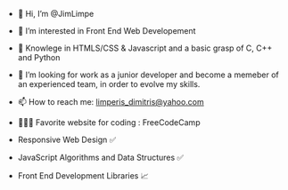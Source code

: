 - 👋 Hi, I’m @JimLimpe
- 👀 I’m interested in Front End Web Developement 
- 🌱 Knowlege in  HTMLS/CSS & Javascript and a basic grasp of C, C++ and Python
- 💞️ I’m looking for work as a junior developer and become a memeber of an experienced team, in order to evolve my skills.
- 📫 How to reach me: limperis_dimitris@yahoo.com
  
- 👨🏼‍🎓 Favorite website for coding : FreeCodeCamp
-    Responsive Web Design ✅
-    JavaScript Algorithms and Data Structures ✅
-    Front End Development Libraries 📈
   
   
   

<!---
JimLimpe/JimLimpe is a ✨ special ✨ repository because its `README.md` (this file) appears on your GitHub profile.
You can click the Preview link to take a look at your changes.
--->

